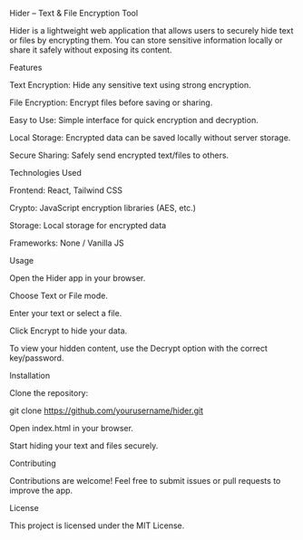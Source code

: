 Hider – Text & File Encryption Tool

Hider is a lightweight web application that allows users to securely hide text or files by encrypting them. You can store sensitive information locally or share it safely without exposing its content.

Features

Text Encryption: Hide any sensitive text using strong encryption.

File Encryption: Encrypt files before saving or sharing.

Easy to Use: Simple interface for quick encryption and decryption.

Local Storage: Encrypted data can be saved locally without server storage.

Secure Sharing: Safely send encrypted text/files to others.

Technologies Used

Frontend: React, Tailwind CSS

Crypto: JavaScript encryption libraries (AES, etc.)

Storage: Local storage for encrypted data

Frameworks: None / Vanilla JS

Usage

Open the Hider app in your browser.

Choose Text or File mode.

Enter your text or select a file.

Click Encrypt to hide your data.

To view your hidden content, use the Decrypt option with the correct key/password.

Installation

Clone the repository:

git clone https://github.com/yourusername/hider.git


Open index.html in your browser.

Start hiding your text and files securely.

Contributing

Contributions are welcome! Feel free to submit issues or pull requests to improve the app.

License

This project is licensed under the MIT License.
